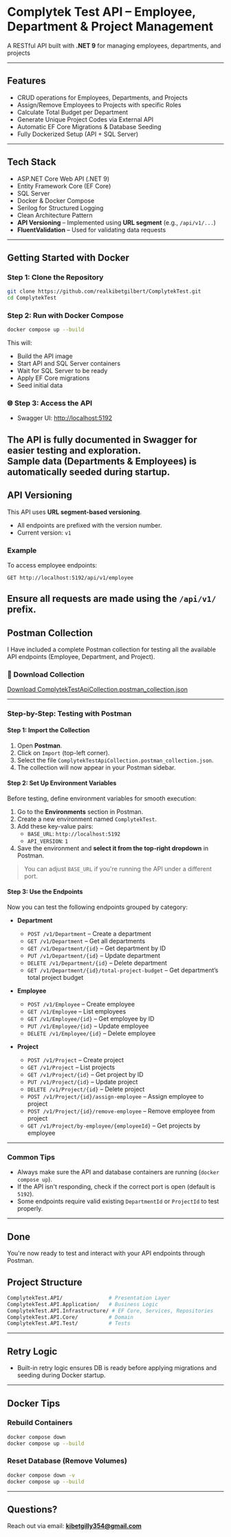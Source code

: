 
# Complytek Test API – Employee, Department & Project Management

A RESTful API built with **.NET 9** for managing employees, departments, and projects

---

## Features

- CRUD operations for Employees, Departments, and Projects  
- Assign/Remove Employees to Projects with specific Roles  
- Calculate Total Budget per Department  
- Generate Unique Project Codes via External API  
- Automatic EF Core Migrations & Database Seeding  
- Fully Dockerized Setup (API + SQL Server)

---

##  Tech Stack

- ASP.NET Core Web API (.NET 9)  
- Entity Framework Core (EF Core)  
- SQL Server  
- Docker & Docker Compose  
- Serilog for Structured Logging  
- Clean Architecture Pattern
- **API Versioning** – Implemented using **URL segment** (e.g., `/api/v1/...`)
- **FluentValidation** – Used for validating  data requests
---

##  Getting Started with Docker

###  Step 1: Clone the Repository

```bash
git clone https://github.com/realkibetgilbert/ComplytekTest.git
cd ComplytekTest
```

###  Step 2: Run with Docker Compose

```bash
docker compose up --build
```

This will:

- Build the API image  
- Start API and SQL Server containers  
- Wait for SQL Server to be ready  
- Apply EF Core migrations  
- Seed initial data  

### 🌐 Step 3: Access the API

- Swagger UI: [http://localhost:5192](http://localhost:5192)  

The API is fully documented in Swagger for easier testing and exploration.  
Sample data (Departments & Employees) is automatically seeded during startup.
---

##  API Versioning

This API uses **URL segment-based versioning**.

- All endpoints are prefixed with the version number.  
- Current version: `v1`

###  Example

To access employee endpoints:

```
GET http://localhost:5192/api/v1/employee
```

Ensure all requests are made using the `/api/v1/` prefix.
---
##  Postman Collection

I Have included a complete Postman collection for testing all the available API endpoints (Employee, Department, and Project).

### 🔗 Download Collection

[ Download ComplytekTestApiCollection.postman_collection.json](./ComplytekTest.API/PostmanCollection/ComplytekTestApiCollection.postman_collection.json)



---

###  Step-by-Step: Testing with Postman

####  Step 1: Import the Collection

1. Open **Postman**.
2. Click on `Import` (top-left corner).
3. Select the file `ComplytekTestApiCollection.postman_collection.json`.
4. The collection will now appear in your Postman sidebar.

####  Step 2: Set Up Environment Variables

Before testing, define environment variables for smooth execution:

1. Go to the **Environments** section in Postman.
2. Create a new environment named `ComplytekTest`.
3. Add these key-value pairs:
    - `BASE_URL`: `http://localhost:5192`
    - `API_VERSION`: `1`
4. Save the environment and **select it from the top-right dropdown** in Postman.

>  You can adjust `BASE_URL` if you're running the API under a different port.

####  Step 3: Use the Endpoints

Now you can test the following endpoints grouped by category:

- **Department**
  - `POST /v1/Department` – Create a department
  - `GET /v1/Department` – Get all departments
  - `GET /v1/Department/{id}` – Get department by ID
  - `PUT /v1/Department/{id}` – Update department
  - `DELETE /v1/Department/{id}` – Delete department
  - `GET /v1/Department/{id}/total-project-budget` – Get department’s total project budget

- **Employee**
  - `POST /v1/Employee` – Create employee
  - `GET /v1/Employee` – List employees
  - `GET /v1/Employee/{id}` – Get employee by ID
  - `PUT /v1/Employee/{id}` – Update employee
  - `DELETE /v1/Employee/{id}` – Delete employee

- **Project**
  - `POST /v1/Project` – Create project
  - `GET /v1/Project` – List projects
  - `GET /v1/Project/{id}` – Get project by ID
  - `PUT /v1/Project/{id}` – Update project
  - `DELETE /v1/Project/{id}` – Delete project
  - `POST /v1/Project/{id}/assign-employee` – Assign employee to project
  - `POST /v1/Project/{id}/remove-employee` – Remove employee from project
  - `GET /v1/Project/by-employee/{employeeId}` – Get projects by employee

---

###  Common Tips

- Always make sure the API and database containers are running (`docker compose up`).
- If the API isn't responding, check if the correct port is open (default is `5192`).
- Some endpoints require valid existing `DepartmentId` or `ProjectId` to test properly.
---

##  Done

You're now ready to test and interact with your API endpoints through Postman.

##  Project Structure

```bash
ComplytekTest.API/               # Presentation Layer
ComplytekTest.API.Application/   # Business Logic
ComplytekTest.API.Infrastructure/ # EF Core, Services, Repositories
ComplytekTest.API.Core/          # Domain
ComplytekTest.API.Test/          # Tests
```

---

##  Retry Logic

- Built-in retry logic ensures DB is ready before applying migrations and seeding during Docker startup.

---

##  Docker Tips

###   Rebuild Containers

```bash
docker compose down
docker compose up --build
```

### Reset Database (Remove Volumes)

```bash
docker compose down -v
docker compose up --build
```

---

##  Questions?

Reach out via email: **kibetgilly354@gmail.com**
